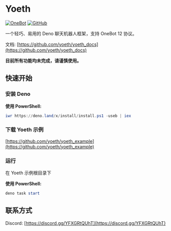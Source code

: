# Yoeth

[![OneBot](https://img.shields.io/badge/OneBot-12-black?style=flat-square)](https://12.onebot.dev/)
[![GitHub](https://img.shields.io/github/license/yoeth/yoeth?style=flat-square)](https://github.com/yoeth/yoeth/blob/main/LICENSE)

一个轻巧、易用的 Deno 聊天机器人框架，支持 OneBot 12 协议。

文档: [https://github.com/yoeth/yoeth_docs](https://github.com/yoeth/yoeth_docs)

**目前所有功能均未完成，请谨慎使用。**

## 快速开始

### 安装 Deno

**使用 PowerShell:**

```powershell
iwr https://deno.land/x/install/install.ps1 -useb | iex
```

### 下载 Yoeth 示例

[https://github.com/yoeth/yoeth_example](https://github.com/yoeth/yoeth_example)

### 运行

在 Yoeth 示例根目录下

**使用 PowerShell:**

```powershell
deno task start
```

## 联系方式

Discord: [https://discord.gg/YFXGRtQUhT](https://discord.gg/YFXGRtQUhT)